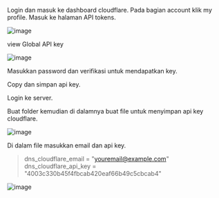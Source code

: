 Login dan masuk ke dashboard cloudflare.
Pada bagian account klik my profile.
Masuk ke halaman API tokens.

![image](https://user-images.githubusercontent.com/88620315/138643056-4c4e073e-80f4-4794-a5fc-2a289ed95828.png)

view Global API key 

![image](https://user-images.githubusercontent.com/88620315/138643782-e83b999a-eeaf-419d-b3d8-a8cc5d32b2d2.png)


Masukkan password dan verifikasi untuk mendapatkan key.

Copy dan simpan api key.

Login ke server.

Buat folder kemudian di dalamnya buat file untuk menyimpan api key cloudflare.

![image](https://user-images.githubusercontent.com/88620315/138646072-02048920-352d-49de-9bce-ad309b80f4fb.png)

Di dalam file masukkan email dan api key.

> dns_cloudflare_email = "youremail@example.com"
> dns_cloudflare_api_key = "4003c330b45f4fbcab420eaf66b49c5cbcab4"

![image](https://user-images.githubusercontent.com/88620315/138648713-adb6538f-edb6-4393-8a0d-0c86c2efa09c.png)





